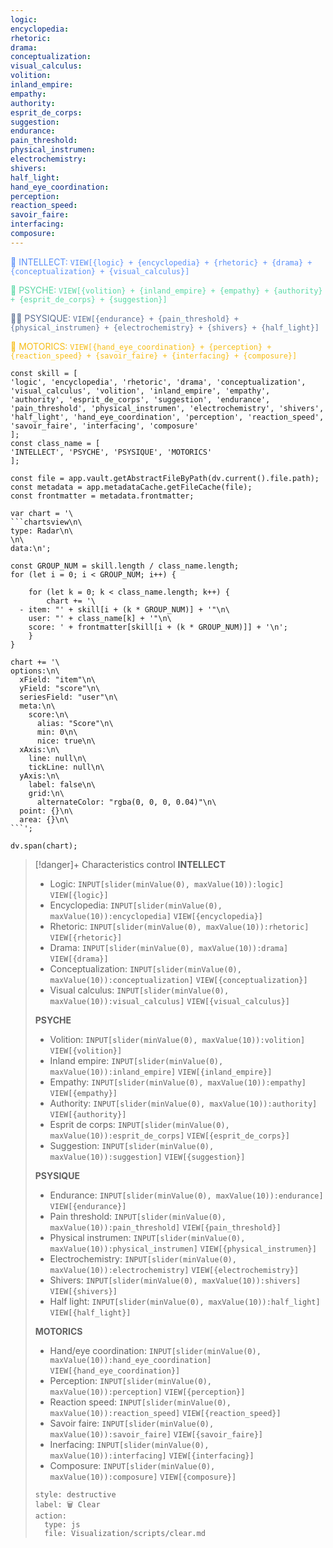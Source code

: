 ```yaml
---
logic: 
encyclopedia: 
rhetoric: 
drama: 
conceptualization: 
visual_calculus: 
volition: 
inland_empire: 
empathy: 
authority: 
esprit_de_corps: 
suggestion: 
endurance: 
pain_threshold: 
physical_instrumen: 
electrochemistry: 
shivers: 
half_light: 
hand_eye_coordination: 
perception: 
reaction_speed: 
savoir_faire: 
interfacing: 
composure: 
---
```

<span style="color:#5b8ff9">🧠 INTELLECT: `VIEW[{logic} + {encyclopedia} + {rhetoric} + {drama} + {conceptualization} + {visual_calculus}]`

<span style="color:#5ad8a6">🗿 PSYCHE: `VIEW[{volition} + {inland_empire} + {empathy} + {authority} + {esprit_de_corps} + {suggestion}]`

<span style="color:#5d7092">💪🏼 PSYSIQUE: `VIEW[{endurance} + {pain_threshold} + {physical_instrumen} + {electrochemistry} + {shivers} + {half_light}]`

<span style="color:#f6bd16">🦾 MOTORICS: `VIEW[{hand_eye_coordination} + {perception} + {reaction_speed} + {savoir_faire} + {interfacing} + {composure}]`

```dataviewjs
const skill = [
'logic', 'encyclopedia', 'rhetoric', 'drama', 'conceptualization', 'visual_calculus', 'volition', 'inland_empire', 'empathy', 'authority', 'esprit_de_corps', 'suggestion', 'endurance', 'pain_threshold', 'physical_instrumen', 'electrochemistry', 'shivers', 'half_light', 'hand_eye_coordination', 'perception', 'reaction_speed', 'savoir_faire', 'interfacing', 'composure'
];
const class_name = [
'INTELLECT', 'PSYCHE', 'PSYSIQUE', 'MOTORICS'
];

const file = app.vault.getAbstractFileByPath(dv.current().file.path);
const metadata = app.metadataCache.getFileCache(file);
const frontmatter = metadata.frontmatter;

var chart = '\
```chartsview\n\
type: Radar\n\
\n\
data:\n';

const GROUP_NUM = skill.length / class_name.length;
for (let i = 0; i < GROUP_NUM; i++) {

	for (let k = 0; k < class_name.length; k++) {
		chart += '\
  - item: "' + skill[i + (k * GROUP_NUM)] + '"\n\
    user: "' + class_name[k] + '"\n\
    score: ' + frontmatter[skill[i + (k * GROUP_NUM)]] + '\n';
	}
}

chart += '\
options:\n\
  xField: "item"\n\
  yField: "score"\n\
  seriesField: "user"\n\
  meta:\n\
    score:\n\
      alias: "Score"\n\
      min: 0\n\
      nice: true\n\
  xAxis:\n\
    line: null\n\
    tickLine: null\n\
  yAxis:\n\
    label: false\n\
    grid:\n\
      alternateColor: "rgba(0, 0, 0, 0.04)"\n\
  point: {}\n\
  area: {}\n\
```';

dv.span(chart);
```

> [!danger]+ Characteristics control
> **INTELLECT**
> - Logic: `INPUT[slider(minValue(0), maxValue(10)):logic]` `VIEW[{logic}]`
> - Encyclopedia: `INPUT[slider(minValue(0), maxValue(10)):encyclopedia]` `VIEW[{encyclopedia}]`
> - Rhetoric: `INPUT[slider(minValue(0), maxValue(10)):rhetoric]` `VIEW[{rhetoric}]`
> - Drama: `INPUT[slider(minValue(0), maxValue(10)):drama]` `VIEW[{drama}]`
> - Conceptualization: `INPUT[slider(minValue(0), maxValue(10)):conceptualization]` `VIEW[{conceptualization}]`
> - Visual calculus: `INPUT[slider(minValue(0), maxValue(10)):visual_calculus]` `VIEW[{visual_calculus}]`
> 
> **PSYCHE**
> - Volition: `INPUT[slider(minValue(0), maxValue(10)):volition]` `VIEW[{volition}]`
> - Inland empire: `INPUT[slider(minValue(0), maxValue(10)):inland_empire]` `VIEW[{inland_empire}]`
> - Empathy: `INPUT[slider(minValue(0), maxValue(10)):empathy]` `VIEW[{empathy}]`
> - Authority: `INPUT[slider(minValue(0), maxValue(10)):authority]` `VIEW[{authority}]`
> - Esprit de corps: `INPUT[slider(minValue(0), maxValue(10)):esprit_de_corps]` `VIEW[{esprit_de_corps}]`
> - Suggestion: `INPUT[slider(minValue(0), maxValue(10)):suggestion]` `VIEW[{suggestion}]`
> 
> **PSYSIQUE**
> - Endurance: `INPUT[slider(minValue(0), maxValue(10)):endurance]` `VIEW[{endurance}]`
> - Pain threshold: `INPUT[slider(minValue(0), maxValue(10)):pain_threshold]` `VIEW[{pain_threshold}]`
> - Physical instrumen: `INPUT[slider(minValue(0), maxValue(10)):physical_instrumen]` `VIEW[{physical_instrumen}]`
> - Electrochemistry: `INPUT[slider(minValue(0), maxValue(10)):electrochemistry]` `VIEW[{electrochemistry}]`
> - Shivers: `INPUT[slider(minValue(0), maxValue(10)):shivers]` `VIEW[{shivers}]`
> - Half light: `INPUT[slider(minValue(0), maxValue(10)):half_light]` `VIEW[{half_light}]`
> 
> **MOTORICS**
> - Hand/eye coordination: `INPUT[slider(minValue(0), maxValue(10)):hand_eye_coordination]` `VIEW[{hand_eye_coordination}]`
> - Perception: `INPUT[slider(minValue(0), maxValue(10)):perception]` `VIEW[{perception}]`
> - Reaction speed: `INPUT[slider(minValue(0), maxValue(10)):reaction_speed]` `VIEW[{reaction_speed}]`
> - Savoir faire: `INPUT[slider(minValue(0), maxValue(10)):savoir_faire]` `VIEW[{savoir_faire}]`
> - Inerfacing: `INPUT[slider(minValue(0), maxValue(10)):interfacing]` `VIEW[{interfacing}]`
> - Composure: `INPUT[slider(minValue(0), maxValue(10)):composure]` `VIEW[{composure}]`
> 
> ```meta-bind-button
> style: destructive
> label: 🗑️ Clear
> action:
>   type: js
>   file: Visualization/scripts/clear.md
> ```